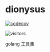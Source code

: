 # dionysus

[![codecov](https://codecov.io/gh/gowins/dionysus/branch/master/graph/badge.svg)](https://codecov.io/gh/gowins/dionysus)


![visitors](https://changkun.de/urlstat?mode=github&repo=gowins/dionysus)

golang 工具集
